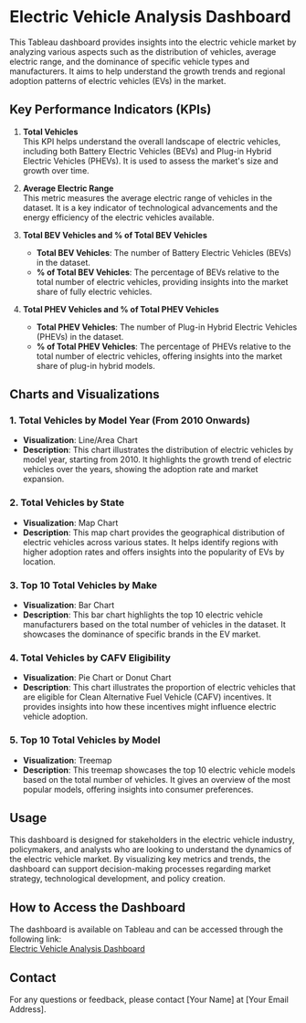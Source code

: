 # Electric Vehicle Analysis Dashboard

This Tableau dashboard provides insights into the electric vehicle market by analyzing various aspects such as the distribution of vehicles, average electric range, and the dominance of specific vehicle types and manufacturers. It aims to help understand the growth trends and regional adoption patterns of electric vehicles (EVs) in the market.

## Key Performance Indicators (KPIs)

1. **Total Vehicles**  
   This KPI helps understand the overall landscape of electric vehicles, including both Battery Electric Vehicles (BEVs) and Plug-in Hybrid Electric Vehicles (PHEVs). It is used to assess the market's size and growth over time.

2. **Average Electric Range**  
   This metric measures the average electric range of vehicles in the dataset. It is a key indicator of technological advancements and the energy efficiency of the electric vehicles available.

3. **Total BEV Vehicles and % of Total BEV Vehicles**  
   - **Total BEV Vehicles**: The number of Battery Electric Vehicles (BEVs) in the dataset.
   - **% of Total BEV Vehicles**: The percentage of BEVs relative to the total number of electric vehicles, providing insights into the market share of fully electric vehicles.

4. **Total PHEV Vehicles and % of Total PHEV Vehicles**  
   - **Total PHEV Vehicles**: The number of Plug-in Hybrid Electric Vehicles (PHEVs) in the dataset.
   - **% of Total PHEV Vehicles**: The percentage of PHEVs relative to the total number of electric vehicles, offering insights into the market share of plug-in hybrid models.

## Charts and Visualizations

### 1. **Total Vehicles by Model Year (From 2010 Onwards)**
   - **Visualization**: Line/Area Chart  
   - **Description**: This chart illustrates the distribution of electric vehicles by model year, starting from 2010. It highlights the growth trend of electric vehicles over the years, showing the adoption rate and market expansion.

### 2. **Total Vehicles by State**
   - **Visualization**: Map Chart  
   - **Description**: This map chart provides the geographical distribution of electric vehicles across various states. It helps identify regions with higher adoption rates and offers insights into the popularity of EVs by location.

### 3. **Top 10 Total Vehicles by Make**
   - **Visualization**: Bar Chart  
   - **Description**: This bar chart highlights the top 10 electric vehicle manufacturers based on the total number of vehicles in the dataset. It showcases the dominance of specific brands in the EV market.

### 4. **Total Vehicles by CAFV Eligibility**
   - **Visualization**: Pie Chart or Donut Chart  
   - **Description**: This chart illustrates the proportion of electric vehicles that are eligible for Clean Alternative Fuel Vehicle (CAFV) incentives. It provides insights into how these incentives might influence electric vehicle adoption.

### 5. **Top 10 Total Vehicles by Model**
   - **Visualization**: Treemap  
   - **Description**: This treemap showcases the top 10 electric vehicle models based on the total number of vehicles. It gives an overview of the most popular models, offering insights into consumer preferences.

## Usage

This dashboard is designed for stakeholders in the electric vehicle industry, policymakers, and analysts who are looking to understand the dynamics of the electric vehicle market. By visualizing key metrics and trends, the dashboard can support decision-making processes regarding market strategy, technological development, and policy creation.

## How to Access the Dashboard

The dashboard is available on Tableau and can be accessed through the following link:  
[Electric Vehicle Analysis Dashboard](https://public.tableau.com/app/profile/rutuja.pawar2514/viz/ElectricVehiclesDataAnalysis_17268003262700/Dashboard1)

## Contact

For any questions or feedback, please contact [Your Name] at [Your Email Address].
